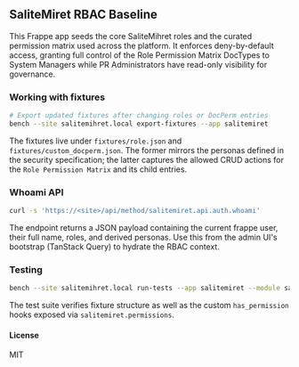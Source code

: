 ## SaliteMiret RBAC Baseline

This Frappe app seeds the core SaliteMihret roles and the curated permission
matrix used across the platform. It enforces deny-by-default access, granting
full control of the Role Permission Matrix DocTypes to System Managers while PR
Administrators have read-only visibility for governance.

### Working with fixtures

```bash
# Export updated fixtures after changing roles or DocPerm entries
bench --site salitemihret.local export-fixtures --app salitemiret
```

The fixtures live under `fixtures/role.json` and `fixtures/custom_docperm.json`.
The former mirrors the personas defined in the security specification; the
latter captures the allowed CRUD actions for the `Role Permission Matrix` and
its child entries.

### Whoami API

```bash
curl -s 'https://<site>/api/method/salitemiret.api.auth.whoami' 
```

The endpoint returns a JSON payload containing the current frappe user, their full name, roles, and derived personas.
Use this from the admin UI's bootstrap (TanStack Query) to hydrate the RBAC context.


### Testing

```bash
bench --site salitemihret.local run-tests --app salitemiret --module salitemiret.salitemiret.tests.test_auth_rbac
```

The test suite verifies fixture structure as well as the custom `has_permission`
hooks exposed via `salitemiret.permissions`.

#### License

MIT
